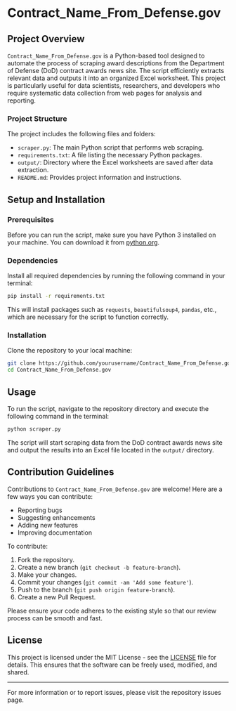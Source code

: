 # Contract_Name_From_Defense.gov

## Project Overview

`Contract_Name_From_Defense.gov` is a Python-based tool designed to automate the process of scraping award descriptions from the Department of Defense (DoD) contract awards news site. The script efficiently extracts relevant data and outputs it into an organized Excel worksheet. This project is particularly useful for data scientists, researchers, and developers who require systematic data collection from web pages for analysis and reporting.

### Project Structure

The project includes the following files and folders:

- `scraper.py`: The main Python script that performs web scraping.
- `requirements.txt`: A file listing the necessary Python packages.
- `output/`: Directory where the Excel worksheets are saved after data extraction.
- `README.md`: Provides project information and instructions.

## Setup and Installation

### Prerequisites

Before you can run the script, make sure you have Python 3 installed on your machine. You can download it from [python.org](https://www.python.org/downloads/).

### Dependencies

Install all required dependencies by running the following command in your terminal:

```bash
pip install -r requirements.txt
```

This will install packages such as `requests`, `beautifulsoup4`, `pandas`, etc., which are necessary for the script to function correctly.

### Installation

Clone the repository to your local machine:

```bash
git clone https://github.com/yourusername/Contract_Name_From_Defense.gov.git
cd Contract_Name_From_Defense.gov
```

## Usage

To run the script, navigate to the repository directory and execute the following command in the terminal:

```bash
python scraper.py
```

The script will start scraping data from the DoD contract awards news site and output the results into an Excel file located in the `output/` directory.

## Contribution Guidelines

Contributions to `Contract_Name_From_Defense.gov` are welcome! Here are a few ways you can contribute:

- Reporting bugs
- Suggesting enhancements
- Adding new features
- Improving documentation

To contribute:

1. Fork the repository.
2. Create a new branch (`git checkout -b feature-branch`).
3. Make your changes.
4. Commit your changes (`git commit -am 'Add some feature'`).
5. Push to the branch (`git push origin feature-branch`).
6. Create a new Pull Request.

Please ensure your code adheres to the existing style so that our review process can be smooth and fast.

## License

This project is licensed under the MIT License - see the [LICENSE](LICENSE) file for details. This ensures that the software can be freely used, modified, and shared.

--- 

For more information or to report issues, please visit the repository issues page.